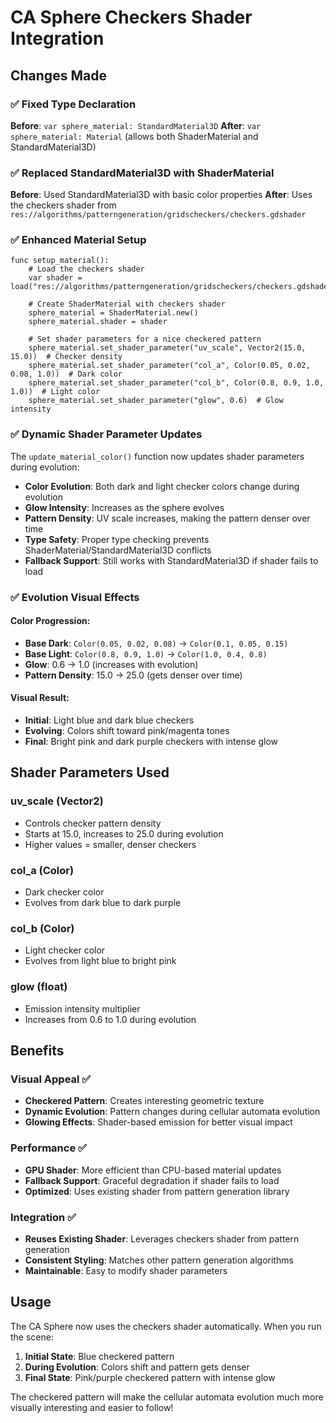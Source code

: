 # CA Sphere Checkers Shader Integration

## Changes Made

### ✅ **Fixed Type Declaration**
**Before**: `var sphere_material: StandardMaterial3D`
**After**: `var sphere_material: Material` (allows both ShaderMaterial and StandardMaterial3D)

### ✅ **Replaced StandardMaterial3D with ShaderMaterial**
**Before**: Used StandardMaterial3D with basic color properties
**After**: Uses the checkers shader from `res://algorithms/patterngeneration/gridscheckers/checkers.gdshader`

### ✅ **Enhanced Material Setup**
```gdscript
func setup_material():
    # Load the checkers shader
    var shader = load("res://algorithms/patterngeneration/gridscheckers/checkers.gdshader")
    
    # Create ShaderMaterial with checkers shader
    sphere_material = ShaderMaterial.new()
    sphere_material.shader = shader
    
    # Set shader parameters for a nice checkered pattern
    sphere_material.set_shader_parameter("uv_scale", Vector2(15.0, 15.0))  # Checker density
    sphere_material.set_shader_parameter("col_a", Color(0.05, 0.02, 0.08, 1.0))  # Dark color
    sphere_material.set_shader_parameter("col_b", Color(0.8, 0.9, 1.0, 1.0))  # Light color
    sphere_material.set_shader_parameter("glow", 0.6)  # Glow intensity
```

### ✅ **Dynamic Shader Parameter Updates**
The `update_material_color()` function now updates shader parameters during evolution:

- **Color Evolution**: Both dark and light checker colors change during evolution
- **Glow Intensity**: Increases as the sphere evolves
- **Pattern Density**: UV scale increases, making the pattern denser over time
- **Type Safety**: Proper type checking prevents ShaderMaterial/StandardMaterial3D conflicts
- **Fallback Support**: Still works with StandardMaterial3D if shader fails to load

### ✅ **Evolution Visual Effects**

#### **Color Progression:**
- **Base Dark**: `Color(0.05, 0.02, 0.08)` → `Color(0.1, 0.05, 0.15)`
- **Base Light**: `Color(0.8, 0.9, 1.0)` → `Color(1.0, 0.4, 0.8)`
- **Glow**: 0.6 → 1.0 (increases with evolution)
- **Pattern Density**: 15.0 → 25.0 (gets denser over time)

#### **Visual Result:**
- **Initial**: Light blue and dark blue checkers
- **Evolving**: Colors shift toward pink/magenta tones
- **Final**: Bright pink and dark purple checkers with intense glow

## Shader Parameters Used

### **uv_scale** (Vector2)
- Controls checker pattern density
- Starts at 15.0, increases to 25.0 during evolution
- Higher values = smaller, denser checkers

### **col_a** (Color)
- Dark checker color
- Evolves from dark blue to dark purple

### **col_b** (Color)
- Light checker color  
- Evolves from light blue to bright pink

### **glow** (float)
- Emission intensity multiplier
- Increases from 0.6 to 1.0 during evolution

## Benefits

### **Visual Appeal** ✅
- **Checkered Pattern**: Creates interesting geometric texture
- **Dynamic Evolution**: Pattern changes during cellular automata evolution
- **Glowing Effects**: Shader-based emission for better visual impact

### **Performance** ✅
- **GPU Shader**: More efficient than CPU-based material updates
- **Fallback Support**: Graceful degradation if shader fails to load
- **Optimized**: Uses existing shader from pattern generation library

### **Integration** ✅
- **Reuses Existing Shader**: Leverages checkers shader from pattern generation
- **Consistent Styling**: Matches other pattern generation algorithms
- **Maintainable**: Easy to modify shader parameters

## Usage

The CA Sphere now uses the checkers shader automatically. When you run the scene:

1. **Initial State**: Blue checkered pattern
2. **During Evolution**: Colors shift and pattern gets denser
3. **Final State**: Pink/purple checkered pattern with intense glow

The checkered pattern will make the cellular automata evolution much more visually interesting and easier to follow!

